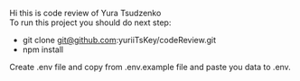 Hi this is code review of Yura Tsudzenko<br />
To run this project you should do next step: <br />
- git clone git@github.com:yuriiTsKey/codeReview.git<br />
- npm install<br />

Create .env file and copy from .env.example file and paste 
you data to .env.
